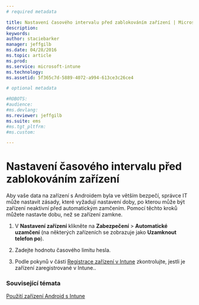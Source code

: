 ```yaml
---
# required metadata

title: Nastavení časového intervalu před zablokováním zařízení | Microsoft Intune
description:
keywords:
author: staciebarker
manager: jeffgilb
ms.date: 04/28/2016
ms.topic: article
ms.prod:
ms.service: microsoft-intune
ms.technology:
ms.assetid: 5f365c7d-5889-4072-a994-613ce3c26ce4

# optional metadata

#ROBOTS:
#audience:
#ms.devlang:
ms.reviewer: jeffgilb
ms.suite: ems
#ms.tgt_pltfrm:
#ms.custom:

---
```



# Nastavení časového intervalu před zablokováním zařízení

Aby vaše data na zařízení s Androidem byla ve větším bezpečí, správce IT může nastavit zásady, které vyžadují nastavení doby, po kterou může být zařízení neaktivní před automatickým zamčením. Pomocí těchto kroků můžete nastavte dobu, než se zařízení zamkne.
 
1.  V **Nastavení zařízení** klikněte na **Zabezpečení** &gt; **Automatické uzamčení** (na některých zařízeních se zobrazuje jako **Uzamknout telefon po**).

2.  Zadejte hodnotu časového limitu hesla.

3.  Podle pokynů v části [Registrace zařízení v Intune](enroll-your-device-in-Intune-android.md) zkontrolujte, jestli je zařízení zaregistrované v Intune..

### Související témata
[Použití zařízení Android s Intune](using-your-android-device-with-intune.md)


<!--HONumber=May16_HO1-->


